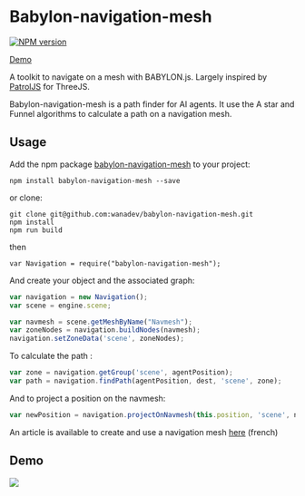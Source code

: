 # Babylon-navigation-mesh

[![NPM version](https://badge.fury.io/js/babylon-navigation-mesh.png)](http://badge.fury.io/js/babylon-navigation-mesh)

[Demo](http://wanadev.github.io/babylon-navigation-mesh/)

A toolkit to navigate on a mesh with BABYLON.js. Largely inspired by [PatrolJS](https://github.com/nickjanssen/PatrolJS) for ThreeJS.

Babylon-navigation-mesh is a path finder for AI agents. It use the A star and  Funnel algorithms to calculate a path on a navigation mesh.

## Usage

Add the npm package [babylon-navigation-mesh](https://www.npmjs.com/package/babylon-navigation-mesh) to your project:

    npm install babylon-navigation-mesh --save

or clone:

    git clone git@github.com:wanadev/babylon-navigation-mesh.git
    npm install 
    npm run build

then 

	var Navigation = require("babylon-navigation-mesh");

And create your object and the associated graph:
	
```javascript 
var navigation = new Navigation();
var scene = engine.scene;

var navmesh = scene.getMeshByName("Navmesh");
var zoneNodes = navigation.buildNodes(navmesh);
navigation.setZoneData('scene', zoneNodes);
```

To calculate the path : 

```javascript 
var zone = navigation.getGroup('scene', agentPosition);
var path = navigation.findPath(agentPosition, dest, 'scene', zone);
```
And to project a position on the navmesh: 

```javascript 
var newPosition = navigation.projectOnNavmesh(this.position, 'scene', navigation.getGroup('level', this.position));
```

An article is available to create and use a navigation mesh [here](https://www.wanadev.fr/43-tuto-creer-et-utiliser-un-maillage-de-navigation-avec-babylon-js/) (french)

## Demo

![](https://github.com/wanadev/babylon-navigation-mesh/blob/master/demo/demo.gif?raw=true)
